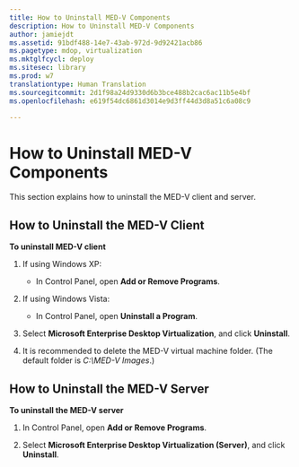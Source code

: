 ```yaml
---
title: How to Uninstall MED-V Components
description: How to Uninstall MED-V Components
author: jamiejdt
ms.assetid: 91bdf488-14e7-43ab-972d-9d92421acb86
ms.pagetype: mdop, virtualization
ms.mktglfcycl: deploy
ms.sitesec: library
ms.prod: w7
translationtype: Human Translation
ms.sourcegitcommit: 2d1f98a24d9330d6b3bce488b2cac6ac11b5e4bf
ms.openlocfilehash: e619f54dc6861d3014e9d3ff44d3d8a51c6a08c9

---
```



# How to Uninstall MED-V Components


This section explains how to uninstall the MED-V client and server.

## How to Uninstall the MED-V Client


**To uninstall MED-V client**

1.  If using Windows XP:

    -   In Control Panel, open **Add or Remove Programs**.

2.  If using Windows Vista:

    -   In Control Panel, open **Uninstall a Program**.

3.  Select **Microsoft Enterprise Desktop Virtualization**, and click **Uninstall**.

4.  It is recommended to delete the MED-V virtual machine folder. (The default folder is *C:\\MED-V Images*.)

## How to Uninstall the MED-V Server


**To uninstall the MED-V server**

1.  In Control Panel, open **Add or Remove Programs**.

2.  Select **Microsoft Enterprise Desktop Virtualization (Server)**, and click **Uninstall**.

 

 








<!--HONumber=Jun16_HO4-->


